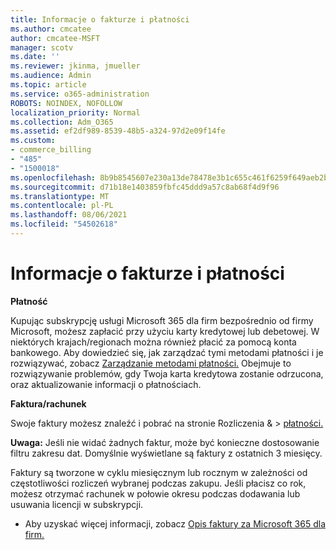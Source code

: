 ```yaml
---
title: Informacje o fakturze i płatności
ms.author: cmcatee
author: cmcatee-MSFT
manager: scotv
ms.date: ''
ms.reviewer: jkinma, jmueller
ms.audience: Admin
ms.topic: article
ms.service: o365-administration
ROBOTS: NOINDEX, NOFOLLOW
localization_priority: Normal
ms.collection: Adm_O365
ms.assetid: ef2df989-8539-48b5-a324-97d2e09f14fe
ms.custom:
- commerce_billing
- "485"
- "1500018"
ms.openlocfilehash: 8b9b8545607e230a13de78478e3b1c655c461f6259f649aeb2b369d94d2697aa
ms.sourcegitcommit: d71b18e1403859fbfc45ddd9a57c8ab68f4d9f96
ms.translationtype: MT
ms.contentlocale: pl-PL
ms.lasthandoff: 08/06/2021
ms.locfileid: "54502618"
---
```

# <a name="invoice-and-payment-information"></a>Informacje o fakturze i płatności

**Płatność**

Kupując subskrypcję usługi Microsoft 365 dla firm bezpośrednio od firmy Microsoft, możesz zapłacić przy użyciu karty kredytowej lub debetowej.  W niektórych krajach/regionach można również płacić za pomocą konta bankowego.  Aby dowiedzieć się, jak zarządzać tymi metodami płatności i je rozwiązywać, zobacz [Zarządzanie metodami płatności.](/microsoft-365/commerce/billing-and-payments/manage-payment-methods) Obejmuje to rozwiązywanie problemów, gdy Twoja karta kredytowa zostanie odrzucona, oraz aktualizowanie informacji o płatnościach.

**Faktura/rachunek**

Swoje faktury możesz znaleźć i pobrać na stronie Rozliczenia &  >  [płatności.](https://go.microsoft.com/fwlink/p/?linkid=848039)  

**Uwaga:** Jeśli nie widać żadnych faktur, może być konieczne dostosowanie filtru zakresu dat.  Domyślnie wyświetlane są faktury z ostatnich 3 miesięcy.

Faktury są tworzone w cyklu miesięcznym lub rocznym w zależności od częstotliwości rozliczeń wybranej podczas zakupu.  Jeśli płacisz co rok, możesz otrzymać rachunek w połowie okresu podczas dodawania lub usuwania licencji w subskrypcji.

- Aby uzyskać więcej informacji, zobacz [Opis faktury za Microsoft 365 dla firm.](/microsoft-365/commerce/billing-and-payments/understand-your-invoice2)